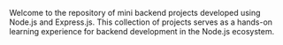 Welcome to the repository of mini backend projects developed using Node.js and Express.js. This collection of projects serves as a hands-on learning experience for backend development in the Node.js ecosystem.
